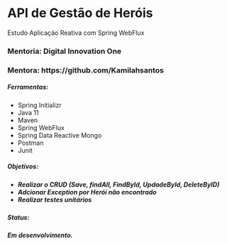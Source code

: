 # API de Gestão de Heróis
Estudo  Aplicação Reativa com Spring WebFlux

<h3>Mentoria: Digital Innovation One</h3>
<h3>Mentora: https://github.com/Kamilahsantos</h3>

<h5>Ferramentas:</h5>
<ul>
  <li>Spring Initializr</li>
  <li>Java 11</li>
  <li>Maven</li>
  <li>Spring WebFlux</li>
  <li>Spring Data Reactive Mongo</li>
  <li>Postman</li>
  <li>Junit</li>
</ul>

<h5>Objetivos:<h5>
  <ul>
    <li>Realizar o CRUD (Save, findAll, FindById, UpdadeById, DeleteByID)</li>
    <li>Adcionar Exception por Herói não encontrado</li>
    <li>Realizar testes unitários</li>
  </ul>

<h5>Status:<h5>
Em desenvolvimento.



